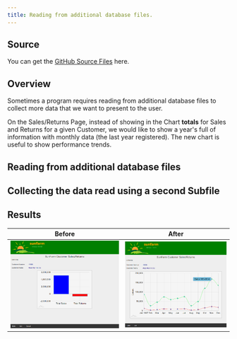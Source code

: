 ```yaml
---
title: Reading from additional database files.
---
```

## Source

You can get the [GitHub Source Files](https://github.com/asnaqsys-examples/sunfarm-logic-enhancements) here.

## Overview

Sometimes a program requires reading from additional database files to collect more data that we want to present to the user.

On the Sales/Returns Page, instead of showing in the Chart **totals** for Sales and Returns for a given Customer, we would like to show a year's full of information with monthly data (the last year registered). The new chart is useful to show performance trends.

## Reading from additional database files


## Collecting the data read using a second Subfile


## Results

| Before | After |
| :-: | :-: |
| ![Before removing redundant items](./images/no-scroll-sales-returns-exclude-rows.png) | ![After removing redundant items](./images/yearly-sales-returns.png) |